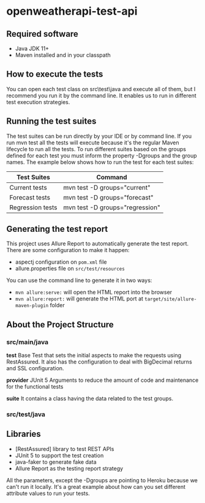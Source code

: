 # openweatherapi-test-api


## Required software
- Java JDK 11+
- Maven installed and in your classpath

## How to execute the tests
You can open each test class on src\\test\\java and execute all of them, but I recommend you run it by the command line. It enables us to run in different test execution strategies.

## Running the test suites
The test suites can be run directly by your IDE or by command line. If you run mvn test all the tests will execute because it's the regular Maven lifecycle to run all the tests.
To run different suites based on the groups defined for each test you must inform the property -Dgroups and the group names. The example below shows how to run the test for each test suites:

| Test Suites | Command |
| ------ | ------ |
| Current tests | mvn test -D groups="current" |
| Forecast tests | mvn test -D groups="forecast" |
| Regression tests | mvn test -D groups="regression" |

## Generating the test report
This project uses Allure Report to automatically generate the test report. There are some configuration to make it happen:

- aspectj configuration on `pom.xml` file
- allure.properties file on `src/test/resources`

You can use the command line to generate it in two ways:
- `mvn allure:serve:` will open the HTML report into the browser
- `mvn allure:report:` will generate the HTML port at `target/site/allure-maven-plugin` folder

## About the Project Structure
### src/main/java
**test**
Base Test that sets the initial aspects to make the requests using RestAssured. It also has the configuration to deal with BigDecimal returns and SSL configuration.

**provider**
JUnit 5 Arguments to reduce the amount of code and maintenance for the functional tests

**suite**
It contains a class having the data related to the test groups.

### src/test/java

## Libraries
- [RestAssured] library to test REST APIs
- JUnit 5 to support the test creation
- java-faker to generate fake data
- Allure Report as the testing report strategy

All the parameters, except the -Dgroups are pointing to Heroku because we can't run it locally. It's a great example about how can you set different attribute values to run your tests.
